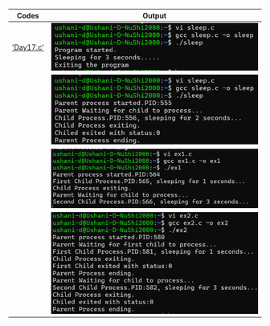   | Codes | Output |
  |-------|--------|
  |['Day17.c'](./Codes/Day17.c)|![1.png](./Outputs/1.png)|
  | |![2.png](./Outputs/2.png)|
  | |![3.png](./Outputs/3.png)|
  | |![4.png](./Outputs/4.png)|
